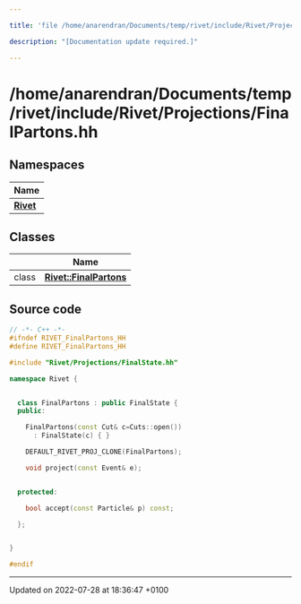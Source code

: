 ```yaml
---

title: 'file /home/anarendran/Documents/temp/rivet/include/Rivet/Projections/FinalPartons.hh'

description: "[Documentation update required.]"

---
```


# /home/anarendran/Documents/temp/rivet/include/Rivet/Projections/FinalPartons.hh



## Namespaces

| Name           |
| -------------- |
| **[Rivet](/documentation/code/namespaces/namespacerivet/)**  |

## Classes

|                | Name           |
| -------------- | -------------- |
| class | **[Rivet::FinalPartons](/documentation/code/classes/classrivet_1_1finalpartons/)**  |




## Source code

```cpp
// -*- C++ -*-
#ifndef RIVET_FinalPartons_HH
#define RIVET_FinalPartons_HH

#include "Rivet/Projections/FinalState.hh"

namespace Rivet {


  class FinalPartons : public FinalState {
  public:

    FinalPartons(const Cut& c=Cuts::open())
      : FinalState(c) { }

    DEFAULT_RIVET_PROJ_CLONE(FinalPartons);

    void project(const Event& e);


  protected:

    bool accept(const Particle& p) const;

  };


}

#endif
```


-------------------------------

Updated on 2022-07-28 at 18:36:47 +0100
